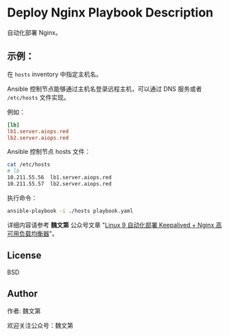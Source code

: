 # Deploy Nginx Playbook Description

自动化部署 Nginx。

示例：
-----

在 `hosts` inventory 中指定主机名。

Ansible 控制节点能够通过主机名登录远程主机，可以通过 DNS 服务或者 `/etc/hosts` 文件实现。

例如：

```ini
[lb]
lb1.server.aiops.red
lb2.server.aiops.red
```

Ansible 控制节点 hosts 文件：

```bash
cat /etc/hosts
# lb
10.211.55.56  lb1.server.aiops.red
10.211.55.57  lb2.server.aiops.red
```

执行命令：

```bash
ansible-playbook -i ./hosts playbook.yaml
```

详细内容请参考 **魏文第** 公众号文章 "[Linux 9 自动化部署 Keepalived + Nginx 高可用负载均衡器](https://mp.weixin.qq.com/s?__biz=Mzk0MDAwOTUwNQ==&mid=2247484951&idx=1&sn=e7709648652bc741f1ad7be609aa60f7&chksm=c2e97759f59efe4f2b264fc699cbc0a8aae28c1d2b48c1a3b75e9ae28659147bac4e525189d2&token=1636185424&lang=zh_CN#rd)"。

License
-------

BSD

Author
------------------

作者: 魏文第

欢迎关注公众号：魏文第
